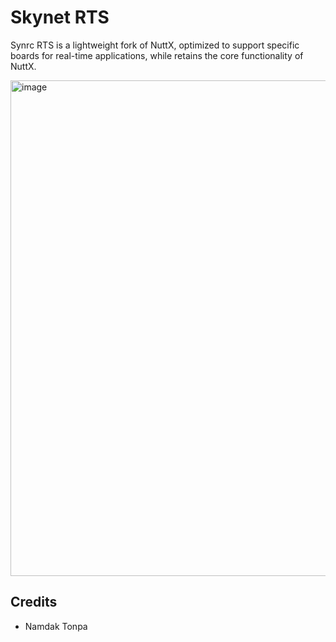 Skynet RTS
==========

Synrc RTS is a lightweight fork of NuttX, optimized to support specific boards
for real-time applications, while retains the core functionality of NuttX.

<img width="924" height="793" alt="image" src="https://github.com/user-attachments/assets/f23992bf-3deb-4347-9cc8-a79bb89b03f5" />

Credits
-------

* Namdak Tonpa

